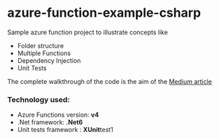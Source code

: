 # azure-function-example-csharp

Sample azure function project to illustrate concepts like
* Folder structure
* Multiple Functions
* Dependency Injection
* Unit Tests

The complete walkthrough of the code is the aim of the [Medium article](https://medium.com/@manuelspinto/create-a-complete-azure-function-project-in-net-6-and-af-v4-bd1cc714452c)

### Technology used:
* Azure Functions version: **v4** 
* .Net framework: **.Net6**
* Unit tests framework : **XUnit**test1
